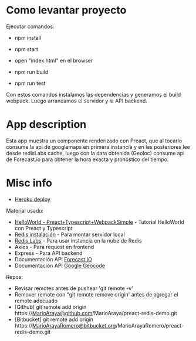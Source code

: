 
# Como levantar proyecto

Ejecutar comandos: 
- npm install
- npm start
- open "index.html" en el browser

- npm run build
- npm run test

Con estos comandos instalamos las dependencias y generamos el build webpack.
Luego arrancamos el servidor y la API backend.

# App description
Esta app muestra un componente renderizado con Preact, que al tocarlo consume la api de googlemaps en primera instancia y en las posteriores lee desde redisLabs cache, luego con la data obtenida (Geoloc) consume api de Forecast.io para obtener la hora exacta y pronóstico del tiempo.


# Misc info
- [Heroku deploy](https://cryptic-retreat-74751.herokuapp.com/)

Material usado:
- [HelloWorld - Preact+Typescript+WebpackSimple](https://medium.com/@shakyShane/hello-world-with-preact-jsx-typescript-6d70cf2ebf01) - Tutorial HelloWorld con Preact y Typescript
- [Redis instalación](https://github.com/MSOpenTech/redis/releases) - Para montar servidor local
- [Redis Labs](https://redislabs.com)  - Para usar instancia en la nube de Redis
- Axios - Para request en frontend
- Express - Para API backend
- Documentación API [Forecast.IO](https://darksky.net/dev/docs)
- Documentación API [Google Geocode](https://developers.google.com/maps/documentation/geocoding/start)

Repos:
- Revisar remotes antes de pushear 'git remote -v'
- Remover remote con "git remote remove origin' antes de agregar el remote adecuado
- [Github] git remote add origin https://MarioAraya@github.com/MarioAraya/preact-redis-demo.git
- [Bitbucket] git remote add origin https://MarioArayaRomero@bitbucket.org/MarioArayaRomero/preact-redis-demo.git
